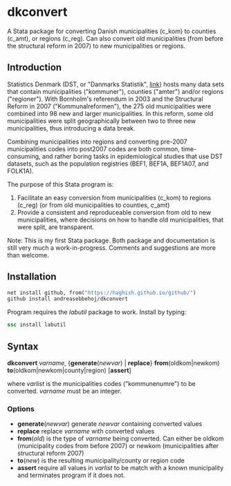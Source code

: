 # dkconvert
A Stata package for converting Danish municipalities (c_kom) to counties (c_amt), or regions (c_reg). Can also convert old municipalities (from before the structural reform in 2007) to new municipalities or regions.

## Introduction
Statistics Denmark (DST, or "Danmarks Statistik", [link](https://www.dst.dk/)) hosts many data sets that contain municipalities ("kommuner"), counties ("amter") and/or regions ("regioner"). With Bornholm's referendum in 2003 and the Structural Reform in 2007 ("Kommunalreformen"), the 275 old municipalities were combined into 98 new and larger municipalities. In this reform, some old municipalities were split geographically between two to three new municipalities, thus introducing a data break.

Combining municipalities into regions and converting pre-2007 municipalities codes into post2007 codes are both common, time-consuming, and rather boring tasks in epidemiological studies that use DST datasets, such as the population registries  (BEF1, BEF1A, BEF1A07, and FOLK1A).

The purpose of this Stata program is:
1. Facilitate an easy conversion from municipalities (c_kom) to regions (c_reg) (or from old municipalities to counties, c_amt)
2. Provide a consistent and reproduceable conversion from old to new municipalities, where decisions on how to handle old municipalities, that were split, are transparent.  

Note: This is my first Stata package. Both package and documentation is still very much a work-in-progress. Comments and suggestions are more than welcome.

## Installation
```stata
net install github, from("https://haghish.github.io/github/")
github install andreasebbehoj/dkconvert
```

Program requires the _labutil_ package to work. Install by typing:
```stata
ssc install labutil
```

## Syntax
**dkconvert** _varname_, {**generate**(_newvar_) | **replace**} **from**(oldkom|newkom) **to**(oldkom|newkom|county|region) [**assert**]

where _varlist_ is the municipalities codes ("kommunenumre") to be converted. _varname_ must be an integer.

### Options
* **generate**(_newvar_) generate _newvar_ containing converted values
* **replace** replace _varname_ with converted values
* **from**(_old_) is the type of _varname_ being converted. Can either be oldkom (municipality codes from before 2007) or newkom (municipalities after structural reform 2007)
* **to**(_new_) is the resulting municipality/county or region code
* **assert** require all  values in _varlist_ to be match with a known municipality and terminates program if it does not.
